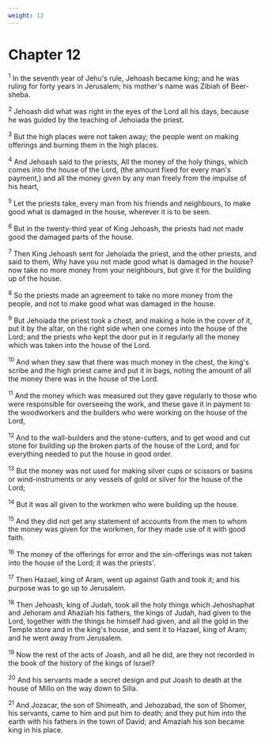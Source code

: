 ```yaml
---
weight: 12
---
```


# Chapter 12

<sup>1</sup> In the seventh year of Jehu's rule, Jehoash became king; and he was ruling for forty years in Jerusalem; his mother's name was Zibiah of Beer-sheba. 

<sup>2</sup> Jehoash did what was right in the eyes of the Lord all his days, because he was guided by the teaching of Jehoiada the priest. 

<sup>3</sup> But the high places were not taken away; the people went on making offerings and burning them in the high places. 

<sup>4</sup> And Jehoash said to the priests, All the money of the holy things, which comes into the house of the Lord, (the amount fixed for every man's payment,) and all the money given by any man freely from the impulse of his heart, 

<sup>5</sup> Let the priests take, every man from his friends and neighbours, to make good what is damaged in the house, wherever it is to be seen. 

<sup>6</sup> But in the twenty-third year of King Jehoash, the priests had not made good the damaged parts of the house. 

<sup>7</sup> Then King Jehoash sent for Jehoiada the priest, and the other priests, and said to them, Why have you not made good what is damaged in the house? now take no more money from your neighbours, but give it for the building up of the house. 

<sup>8</sup> So the priests made an agreement to take no more money from the people, and not to make good what was damaged in the house. 

<sup>9</sup> But Jehoiada the priest took a chest, and making a hole in the cover of it, put it by the altar, on the right side when one comes into the house of the Lord; and the priests who kept the door put in it regularly all the money which was taken into the house of the Lord. 

<sup>10</sup> And when they saw that there was much money in the chest, the king's scribe and the high priest came and put it in bags, noting the amount of all the money there was in the house of the Lord. 

<sup>11</sup> And the money which was measured out they gave regularly to those who were responsible for overseeing the work, and these gave it in payment to the woodworkers and the builders who were working on the house of the Lord, 

<sup>12</sup> And to the wall-builders and the stone-cutters, and to get wood and cut stone for building up the broken parts of the house of the Lord, and for everything needed to put the house in good order. 

<sup>13</sup> But the money was not used for making silver cups or scissors or basins or wind-instruments or any vessels of gold or silver for the house of the Lord; 

<sup>14</sup> But it was all given to the workmen who were building up the house. 

<sup>15</sup> And they did not get any statement of accounts from the men to whom the money was given for the workmen, for they made use of it with good faith. 

<sup>16</sup> The money of the offerings for error and the sin-offerings was not taken into the house of the Lord; it was the priests'. 

<sup>17</sup> Then Hazael, king of Aram, went up against Gath and took it; and his purpose was to go up to Jerusalem. 

<sup>18</sup> Then Jehoash, king of Judah, took all the holy things which Jehoshaphat and Jehoram and Ahaziah his fathers, the kings of Judah, had given to the Lord, together with the things he himself had given, and all the gold in the Temple store and in the king's house, and sent it to Hazael, king of Aram; and he went away from Jerusalem. 

<sup>19</sup> Now the rest of the acts of Joash, and all he did, are they not recorded in the book of the history of the kings of Israel? 

<sup>20</sup> And his servants made a secret design and put Joash to death at the house of Millo on the way down to Silla. 

<sup>21</sup> And Jozacar, the son of Shimeath, and Jehozabad, the son of Shomer, his servants, came to him and put him to death; and they put him into the earth with his fathers in the town of David; and Amaziah his son became king in his place. 


